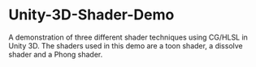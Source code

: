 # Unity-3D-Shader-Demo

A demonstration of three different shader techniques using CG/HLSL in Unity 3D. The shaders used in this demo are a toon shader, a dissolve shader and a Phong shader.
